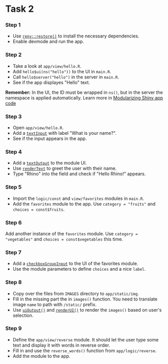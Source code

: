 # Task 2

### Step 1

* Use [`renv::restore()`](https://rstudio.github.io/renv/reference/restore.html)
to install the necessary dependencies.
* Enable devmode and run the app.

### Step 2

* Take a look at `app/view/hello.R`.
* Add `hello$ui(ns("hello"))` to the UI in `main.R`.
* Call `hello$server("hello")` in the server in `main.R`.
* See if the app displayes "Hello" text.

**Remember:**
In the UI, the ID must be wrapped in `ns()`,
but in the server the namespace is applied automatically.
Learn more in
[Modularizing Shiny app code](https://shiny.posit.co/r/articles/improve/modules/)

### Step 3

* Open `app/view/hello.R`.
* Add a
[`textInput`](https://shiny.posit.co/r/reference/shiny/latest/textinput) with label "What is your name?".
* See if the input appears in the app.

### Step 4

* Add a [`textOutput`](https://shiny.posit.co/r/reference/shiny/latest/textoutput)
to the module UI.
* Use [`renderText`](https://shiny.posit.co/r/reference/shiny/latest/renderprint) to greet the user with their name.
* Type "Rhino" into the field and check if "Hello Rhino!" appears.

### Step 5

* Import the `logic/const` and `view/favorites` modules in `main.R`.
* Add the `favorites` module to the app.
Use `category = "fruits"` and `choices = const$fruits`.

### Step 6

Add another instance of the `favorites` module.
Use `category = "vegetables"` and `choices = const$vegetables` this time.

### Step 7

* Add a [`checkboxGroupInput`](https://shiny.posit.co/r/reference/shiny/latest/checkboxgroupinput)
to the UI of the favorites module.
* Use the module parameters to define `choices` and a nice `label`.

### Step 8

* Copy over the files from `IMAGES` directory to `app/static/img`.
* Fill in the missing part the in `images()` function.
You need to translate image `name` to path with `/static/` prefix.
* Use [`uiOutput()`](https://shiny.posit.co/r/reference/shiny/latest/htmloutput)
and [`renderUI()`](https://shiny.posit.co/r/reference/shiny/latest/renderui)
to render the `images()` based on user's selection.

### Step 9

* Define the `app/view/reverse` module.
It should let the user type some text
and display it with words in reverse order.
* Fill in and use the `reverse_words()` function from `app/logic/reverse`.
* Add the module to the app.
